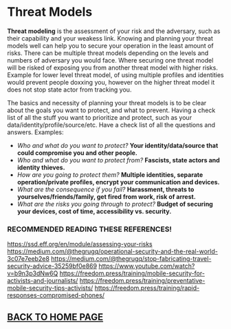 # Threat Models

**Threat modeling** is the assessment of your risk and the adversary, such as their capability and your weakess link. Knowing and planning your threat models well can help you to secure your operation in the least amount of risks. There can be multiple threat models depending on the levels and numbers of adversary you would face. Where securing one threat model will be risked of exposing you from another threat model with higher risks. Example for lower level threat model, of using multiple profiles and identities would prevent people doxxing you, however on the higher threat model it does not stop state actor from tracking you.

The basics and necessity of planning your threat models is to be clear about the goals you want to protect, and what to prevent. Having a check list of all the stuff you want to prioritize and protect, such as your data/identity/profile/source/etc. Have a check list of all the questions and answers. Examples:

* *Who and what do you want to protect?* **Your identity/data/source that could compromise you and other people.**
* *Who and what do you want to protect from?* **Fascists, state actors and identity thieves.**
* *How are you going to protect them?* **Multiple identities, separate operation/private profiles, encrypt your communication and devices.**
* *What are the consequence if you fail?* **Harassment, threats to yourselves/friends/family, get fired from work, risk of arrest.**
* *What are the risks you going through to protect?* **Budget of securing your devices, cost of time, accessibility vs. security.**

### RECOMMENDED READING THESE REFERENCES!

https://ssd.eff.org/en/module/assessing-your-risks
https://medium.com/@thegrugq/operational-security-and-the-real-world-3c07e7eeb2e8
https://medium.com/@thegrugq/stop-fabricating-travel-security-advice-35259bf0e869
https://www.youtube.com/watch?v=b9n3p3dNw6Q
https://freedom.press/training/mobile-security-for-activists-and-journalists/
https://freedom.press/training/preventative-mobile-security-tips-activists/
https://freedom.press/training/rapid-responses-compromised-phones/

## [BACK TO HOME PAGE](index.md)
